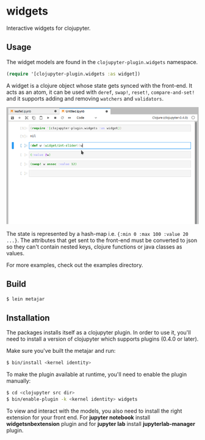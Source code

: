 # widgets
Interactive widgets for clojupyter.

## Usage
The widget models are found in the `clojupyter-plugin.widgets` namespace.

```clojure
(require '[clojupyter-plugin.widgets :as widget])
```
A widget is a clojure object whose state gets synced with the front-end.
It acts as an atom, it can be used with `deref`, `swap!`, `reset!`, `compare-and-set!` and it supports adding and removing `watchers` and `validators`.

![Slider](images/slider.gif)

The state is represented by a hash-map i.e. `{:min 0 :max 100 :value 20 ...}`.
The attributes that get sent to the front-end must be converted to json so they can't contain nested keys, clojure functions or java classes as values.

For more examples, check out the examples directory.

## Build
```bash
$ lein metajar
```

## Installation
The packages installs itself as a clojupyter plugin. In order to use it, you'll need to install a version of clojupyter which supports plugins (0.4.0 or later).

Make sure you've built the metajar and run:
```bash
$ bin/install <kernel identity>
```

To make the plugin available at runtime, you'll need to enable the plugin manually:
```bash
$ cd <clojupyter src dir>
$ bin/enable-plugin -k <kernel identity> widgets
```
To view and interact with the models, you also need to install the right extension for your front end.
For **jupyter notebook** install **widgetsnbextension** plugin and for **jupyter lab** install **jupyterlab-manager** plugin.
